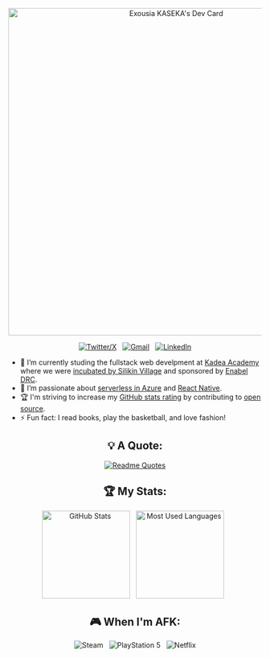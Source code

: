 <div align="center">

<a href="https://app.daily.dev/duc243"><img src="https://api.daily.dev/devcards/v2/RP8DgxMLsOjQoSryNbmEP.png?type=wide&r=w08" width="652" alt="Exousia KASEKA's Dev Card"/></a>


[![Twitter/X](https://skillicons.dev/icons?i=twitter)](https://twitter.com/ekeey_8) &nbsp;
[![Gmail](https://skillicons.dev/icons?i=gmail)](mailto:kasekaexousia@gmail.com?subject=Hello%20Exousia,%20From%20Github) &nbsp;
[![LinkedIn](https://skillicons.dev/icons?i=linkedin)](https://www.linkedin.com/in/exousiakaseka/) 

</div>

- 🔭 I’m currently studing the fullstack web develpment at [Kadea Academy](https://cd.linkedin.com/company/kadeaacademy) where we were [incubated by Silikin Village](https://cd.linkedin.com/company/silikin-village) and sponsored by [Enabel DRC](https://fr.linkedin.com/company/enabel).
- 🌱 I’m passionate about [serverless in Azure](https://aws.amazon.com/serverless/) and [React Native](https://github.com/facebook/react-native).
- 🏆 I'm striving to increase my [GitHub stats rating](#🏆-my-stats) by contributing to [open source](https://opensource.com/resources/what-open-source).
- ⚡ Fun fact: I read books, play the basketball, and love fashion!


<div align="center">



## 💡 A Quote:

[![Readme Quotes](https://quotes-github-readme.vercel.app/api?type=horizontal&theme=dracula)](https://github.com/piyushsuthar/github-readme-quotes)


## 🏆 My Stats:

<p>
    <img height=175 alt="GitHub Stats" src="https://github-readme-stats.vercel.app/api?username=duc243&show_icons=true&count_private=true&theme=dark" />&nbsp;&nbsp;
    <img height=175 alt="Most Used Languages" src="https://github-readme-stats.vercel.app/api/top-langs/?username=duc243&layout=compact&theme=dark" />&nbsp;&nbsp;
</p>

## 🎮 When I'm AFK:

![Steam](https://img.shields.io/badge/steam-%23000000.svg?style=for-the-badge&logo=steam&logoColor=white) &nbsp;
![PlayStation 5](https://img.shields.io/badge/Playstation%205-003791?style=for-the-badge&logo=playstation-5&logoColor=white) &nbsp;
![Netflix](https://img.shields.io/badge/Netflix-E50914?style=for-the-badge&logo=netflix&logoColor=white)


</div>
